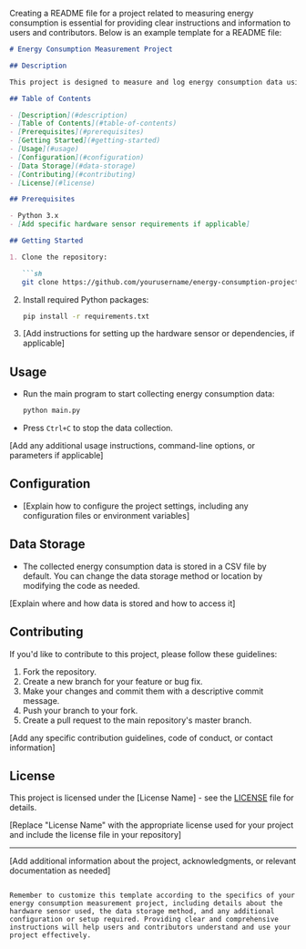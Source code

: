 
Creating a README file for a project related to measuring energy consumption is essential for providing clear instructions and information to users and contributors. Below is an example template for a README file:

```markdown
# Energy Consumption Measurement Project

## Description

This project is designed to measure and log energy consumption data using a specialized hardware sensor. It provides a Python-based solution for collecting, storing, and analyzing energy consumption data from the sensor.

## Table of Contents

- [Description](#description)
- [Table of Contents](#table-of-contents)
- [Prerequisites](#prerequisites)
- [Getting Started](#getting-started)
- [Usage](#usage)
- [Configuration](#configuration)
- [Data Storage](#data-storage)
- [Contributing](#contributing)
- [License](#license)

## Prerequisites

- Python 3.x
- [Add specific hardware sensor requirements if applicable]

## Getting Started

1. Clone the repository:

   ```sh
   git clone https://github.com/yourusername/energy-consumption-project.git
   ```

2. Install required Python packages:

   ```sh
   pip install -r requirements.txt
   ```

3. [Add instructions for setting up the hardware sensor or dependencies, if applicable]

## Usage

- Run the main program to start collecting energy consumption data:

  ```sh
  python main.py
  ```

- Press `Ctrl+C` to stop the data collection.

[Add any additional usage instructions, command-line options, or parameters if applicable]

## Configuration

- [Explain how to configure the project settings, including any configuration files or environment variables]

## Data Storage

- The collected energy consumption data is stored in a CSV file by default. You can change the data storage method or location by modifying the code as needed.

[Explain where and how data is stored and how to access it]

## Contributing

If you'd like to contribute to this project, please follow these guidelines:

1. Fork the repository.
2. Create a new branch for your feature or bug fix.
3. Make your changes and commit them with a descriptive commit message.
4. Push your branch to your fork.
5. Create a pull request to the main repository's master branch.

[Add any specific contribution guidelines, code of conduct, or contact information]

## License

This project is licensed under the [License Name] - see the [LICENSE](LICENSE) file for details.

[Replace "License Name" with the appropriate license used for your project and include the license file in your repository]

---

[Add additional information about the project, acknowledgments, or relevant documentation as needed]
```

Remember to customize this template according to the specifics of your energy consumption measurement project, including details about the hardware sensor used, the data storage method, and any additional configuration or setup required. Providing clear and comprehensive instructions will help users and contributors understand and use your project effectively.
